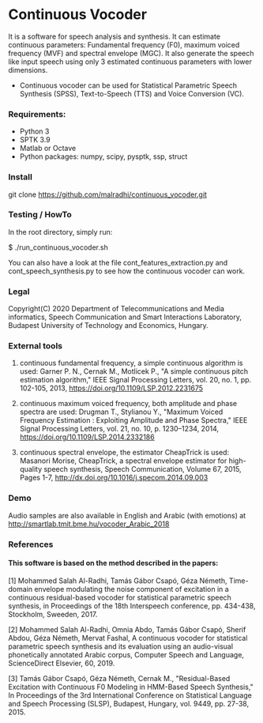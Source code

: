 # Continuous Vocoder
It is a software for speech analysis and synthesis. It can estimate continuous parameters: Fundamental frequency (F0), maximum voiced frequency (MVF) and spectral envelope (MGC). It also generate the speech like input speech using only 3 estimated continuous parameters with lower dimensions.

* Continuous vocoder can be used for Statistical Parametric Speech Synthesis (SPSS), Text-to-Speech (TTS) and Voice Conversion (VC).





### Requirements:

- Python 3
- SPTK 3.9
- Matlab or Octave
- Python packages: numpy, scipy, pysptk, ssp, struct





### Install

git clone https://github.com/malradhi/continuous_vocoder.git





### Testing / HowTo

In the root directory, simply run:

$ ./run_continuous_vocoder.sh

You can also have a look at the file cont_features_extraction.py and cont_speech_synthesis.py to see how the continuous vocoder can work.





### Legal
Copyright(C) 2020 Department of Telecommunications and Media informatics, Speech Communication and Smart Interactions Laboratory, Budapest University of Technology and Economics, Hungary.





### External tools

1) continuous fundamental frequency, a simple continuous algorithm is used: 
Garner P. N., Cernak M., Motlicek P., "A simple continuous pitch estimation algorithm," IEEE Signal Processing Letters, vol. 20, no. 1, pp. 102-105, 2013, https://doi.org/10.1109/LSP.2012.2231675

2) continuous maximum voiced frequency, both amplitude and phase spectra are used:
Drugman T., Stylianou Y., "Maximum Voiced Frequency Estimation : Exploiting Amplitude and Phase Spectra," IEEE Signal Processing Letters, vol. 21, no. 10, p. 1230–1234, 2014, https://doi.org/10.1109/LSP.2014.2332186 

3) continuous spectral envelope, the estimator CheapTrick is used:
Masanori Morise, CheapTrick, a spectral envelope estimator for high-quality speech synthesis, Speech Communication, Volume 67, 2015, Pages 1-7, http://dx.doi.org/10.1016/j.specom.2014.09.003





### Demo
Audio samples are also available in English and Arabic (with emotions) at http://smartlab.tmit.bme.hu/vocoder_Arabic_2018





### References

#### This software is based on the method described in the papers:

[1] Mohammed Salah Al-Radhi, Tamás Gábor Csapó, Géza Németh, Time-domain envelope modulating the noise component of excitation in a continuous residual-based vocoder for statistical parametric speech synthesis, in Proceedings of the 18th Interspeech conference, pp. 434-438, Stockholm, Sweeden, 2017.

[2] Mohammed Salah Al-Radhi, Omnia Abdo, Tamás Gábor Csapó, Sherif Abdou, Géza Németh, Mervat Fashal, A continuous vocoder for statistical parametric speech synthesis and its evaluation using an audio-visual phonetically annotated Arabic corpus, Computer Speech and Language, ScienceDirect Elsevier, 60, 2019.

[3] Tamás Gábor Csapó, Géza Németh, Cernak M., "Residual-Based Excitation with Continuous F0 Modeling in HMM-Based Speech Synthesis," In Proceedings of the 3rd International Conference on Statistical Language and Speech Processing (SLSP), Budapest, Hungary, vol. 9449, pp. 27-38, 2015. 
